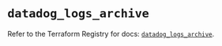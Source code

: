 # `datadog_logs_archive`

Refer to the Terraform Registry for docs: [`datadog_logs_archive`](https://registry.terraform.io/providers/datadog/datadog/3.51.0/docs/resources/logs_archive).
